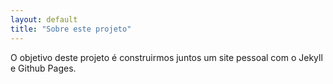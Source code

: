 ```yaml
---
layout: default
title: "Sobre este projeto"
---
```


<p>
  O objetivo deste projeto é construirmos juntos
  um site pessoal com o Jekyll e 
  Github Pages.
</p>